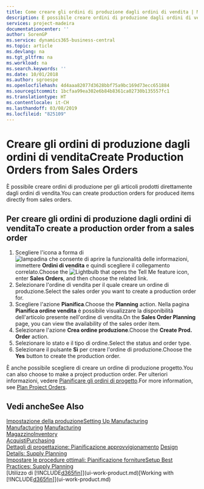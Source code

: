 ```yaml
---
title: Come creare gli ordini di produzione dagli ordini di vendita | Microsoft Docs
description: È possibile creare ordini di produzione dagli ordini di vendita nell'area di applicazione Vendite e marketing.
services: project-madeira
documentationcenter: ''
author: SorenGP
ms.service: dynamics365-business-central
ms.topic: article
ms.devlang: na
ms.tgt_pltfrm: na
ms.workload: na
ms.search.keywords: ''
ms.date: 10/01/2018
ms.author: sgroespe
ms.openlocfilehash: 4d4aaa82077d3628bbf75a9bc169d73ecc651884
ms.sourcegitcommit: 1bcfaa99ea302e6b84b8361ca02730b135557fc1
ms.translationtype: HT
ms.contentlocale: it-CH
ms.lasthandoff: 03/08/2019
ms.locfileid: "825109"
---
```

# <a name="create-production-orders-from-sales-orders"></a><span data-ttu-id="fb79c-103">Creare gli ordini di produzione dagli ordini di vendita</span><span class="sxs-lookup"><span data-stu-id="fb79c-103">Create Production Orders from Sales Orders</span></span>
<span data-ttu-id="fb79c-104">È possibile creare ordini di produzione per gli articoli prodotti direttamente dagli ordini di vendita.</span><span class="sxs-lookup"><span data-stu-id="fb79c-104">You can create production orders for produced items directly from sales orders.</span></span>  

## <a name="to-create-a-production-order-from-a-sales-order"></a><span data-ttu-id="fb79c-105">Per creare gli ordini di produzione dagli ordini di vendita</span><span class="sxs-lookup"><span data-stu-id="fb79c-105">To create a production order from a sales order</span></span>  

1.  <span data-ttu-id="fb79c-106">Scegliere l'icona a forma di ![lampadina che consente di aprire la funzionalità delle informazioni](media/ui-search/search_small.png "Informazioni sull'operazione che si desidera eseguire"), immettere **Ordini di vendita** e quindi scegliere il collegamento correlato.</span><span class="sxs-lookup"><span data-stu-id="fb79c-106">Choose the ![Lightbulb that opens the Tell Me feature](media/ui-search/search_small.png "Tell me what you want to do") icon, enter **Sales Orders**, and then choose the related link.</span></span>  
2.  <span data-ttu-id="fb79c-107">Selezionare l'ordine di vendita per il quale creare un ordine di produzione.</span><span class="sxs-lookup"><span data-stu-id="fb79c-107">Select the sales order you want to create a production order for.</span></span>  
3.  <span data-ttu-id="fb79c-108">Scegliere l'azione **Pianifica**.</span><span class="sxs-lookup"><span data-stu-id="fb79c-108">Choose the **Planning** action.</span></span> <span data-ttu-id="fb79c-109">Nella pagina **Pianifica ordine vendita** è possibile visualizzare la disponibilità dell'articolo presente nell'ordine di vendita.</span><span class="sxs-lookup"><span data-stu-id="fb79c-109">On the **Sales Order Planning** page, you can view the availability of the sales order item.</span></span>  
4.  <span data-ttu-id="fb79c-110">Selezionare l'azione **Crea ordine produzione**.</span><span class="sxs-lookup"><span data-stu-id="fb79c-110">Choose the **Create Prod. Order** action.</span></span>  
5.  <span data-ttu-id="fb79c-111">Selezionare lo stato e il tipo di ordine.</span><span class="sxs-lookup"><span data-stu-id="fb79c-111">Select the status and order type.</span></span>  
6.  <span data-ttu-id="fb79c-112">Selezionare il pulsante **Sì** per creare l'ordine di produzione.</span><span class="sxs-lookup"><span data-stu-id="fb79c-112">Choose the **Yes** button to create the production order.</span></span>

<span data-ttu-id="fb79c-113">È anche possibile scegliere di creare un ordine di produzione progetto.</span><span class="sxs-lookup"><span data-stu-id="fb79c-113">You can also choose to make a project production order.</span></span> <span data-ttu-id="fb79c-114">Per ulteriori informazioni, vedere [Pianificare gli ordini di progetto](production-how-to-plan-project-orders.md).</span><span class="sxs-lookup"><span data-stu-id="fb79c-114">For more information, see [Plan Project Orders](production-how-to-plan-project-orders.md).</span></span>   

## <a name="see-also"></a><span data-ttu-id="fb79c-115">Vedi anche</span><span class="sxs-lookup"><span data-stu-id="fb79c-115">See Also</span></span>  
[<span data-ttu-id="fb79c-116">Impostazione della produzione</span><span class="sxs-lookup"><span data-stu-id="fb79c-116">Setting Up Manufacturing</span></span>](production-configure-production-processes.md)  
<span data-ttu-id="fb79c-117">[Manufacturing](production-manage-manufacturing.md)  </span><span class="sxs-lookup"><span data-stu-id="fb79c-117">[Manufacturing](production-manage-manufacturing.md)  </span></span>  
[<span data-ttu-id="fb79c-118">Magazzino</span><span class="sxs-lookup"><span data-stu-id="fb79c-118">Inventory</span></span>](inventory-manage-inventory.md)  
[<span data-ttu-id="fb79c-119">Acquisti</span><span class="sxs-lookup"><span data-stu-id="fb79c-119">Purchasing</span></span>](purchasing-manage-purchasing.md)  
<span data-ttu-id="fb79c-120">[Dettagli di progettazione: Pianificazione approvvigionamento](design-details-supply-planning.md) </span><span class="sxs-lookup"><span data-stu-id="fb79c-120">[Design Details: Supply Planning](design-details-supply-planning.md) </span></span>  
[<span data-ttu-id="fb79c-121">Impostare le procedure ottimali: Pianificazione forniture</span><span class="sxs-lookup"><span data-stu-id="fb79c-121">Setup Best Practices: Supply Planning</span></span>](setup-best-practices-supply-planning.md)  
<span data-ttu-id="fb79c-122">[Utilizzo di [!INCLUDE[d365fin](includes/d365fin_md.md)]](ui-work-product.md)</span><span class="sxs-lookup"><span data-stu-id="fb79c-122">[Working with [!INCLUDE[d365fin](includes/d365fin_md.md)]](ui-work-product.md)</span></span>
